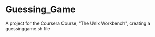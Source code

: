 # Guessing_Game
A project for the Coursera Course, "The Unix Workbench", creating a guessinggame.sh file
